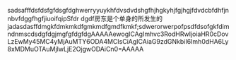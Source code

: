 sadsafffdsfdsfgfdsgfdghwerryyuykhfdvsdvdshgfhjhgkyhjfgjhgjfdvdcbfdhfjnnbvfdggfhgfjiuoifqipSfdr dgdf房东是个单身的所发生的jadasdasffdmgkfdmkmkdfgmkmdfgmdfkmkf;sdwerorwerpofpsdfdsofgkfdimndnmscdsdgfdgjmgfgfdgfdgAAAAAewogICAgImhvc3RodHRwIjoiaHR0cDovLzEwMy45MC4yMjAuMTY6ODA4MCIsCiAgICAiaG9zdGNkbiI6Imh0dHA6Ly8xMDMuOTAuMjIwLjE2OjgwODAiCn0=AAAAA
